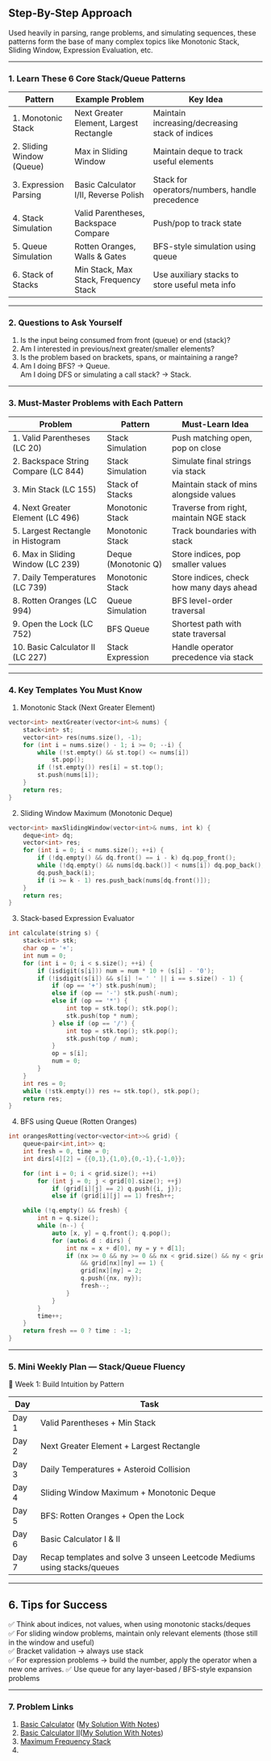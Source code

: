 ## Step-By-Step Approach

Used heavily in parsing, range problems, and simulating sequences, these patterns form the base of many complex topics like Monotonic Stack, Sliding Window, Expression Evaluation, etc.

---

### 1. Learn These 6 Core Stack/Queue Patterns

| Pattern                   | Example Problem                         | Key Idea                                        |
| ------------------------- | --------------------------------------- | ----------------------------------------------- |
| 1. Monotonic Stack        | Next Greater Element, Largest Rectangle | Maintain increasing/decreasing stack of indices |
| 2. Sliding Window (Queue) | Max in Sliding Window                   | Maintain deque to track useful elements         |
| 3. Expression Parsing     | Basic Calculator I/II, Reverse Polish   | Stack for operators/numbers, handle precedence  |
| 4. Stack Simulation       | Valid Parentheses, Backspace Compare    | Push/pop to track state                         |
| 5. Queue Simulation       | Rotten Oranges, Walls & Gates           | BFS-style simulation using queue                |
| 6. Stack of Stacks        | Min Stack, Max Stack, Frequency Stack   | Use auxiliary stacks to store useful meta info  |

---

### 2. Questions to Ask Yourself

1. Is the input being consumed from front (queue) or end (stack)?    
2. Am I interested in previous/next greater/smaller elements?
3. Is the problem based on brackets, spans, or maintaining a range?
4. Am I doing BFS? → Queue.  
    Am I doing DFS or simulating a call stack? → Stack.

---

### 3. Must-Master Problems with Each Pattern

|Problem|Pattern|Must-Learn Idea|
|---|---|---|
|1. Valid Parentheses (LC 20)|Stack Simulation|Push matching open, pop on close|
|2. Backspace String Compare (LC 844)|Stack Simulation|Simulate final strings via stack|
|3. Min Stack (LC 155)|Stack of Stacks|Maintain stack of mins alongside values|
|4. Next Greater Element (LC 496)|Monotonic Stack|Traverse from right, maintain NGE stack|
|5. Largest Rectangle in Histogram|Monotonic Stack|Track boundaries with stack|
|6. Max in Sliding Window (LC 239)|Deque (Monotonic Q)|Store indices, pop smaller values|
|7. Daily Temperatures (LC 739)|Monotonic Stack|Store indices, check how many days ahead|
|8. Rotten Oranges (LC 994)|Queue Simulation|BFS level-order traversal|
|9. Open the Lock (LC 752)|BFS Queue|Shortest path with state traversal|
|10. Basic Calculator II (LC 227)|Stack Expression|Handle operator precedence via stack|

---

### 4. Key Templates You Must Know

1. Monotonic Stack (Next Greater Element)

```cpp
vector<int> nextGreater(vector<int>& nums) {
    stack<int> st;
    vector<int> res(nums.size(), -1);
    for (int i = nums.size() - 1; i >= 0; --i) {
        while (!st.empty() && st.top() <= nums[i])
            st.pop();
        if (!st.empty()) res[i] = st.top();
        st.push(nums[i]);
    }
    return res;
}
```

2. Sliding Window Maximum (Monotonic Deque)

```cpp
vector<int> maxSlidingWindow(vector<int>& nums, int k) {
    deque<int> dq;
    vector<int> res;
    for (int i = 0; i < nums.size(); ++i) {
        if (!dq.empty() && dq.front() == i - k) dq.pop_front();
        while (!dq.empty() && nums[dq.back()] < nums[i]) dq.pop_back();
        dq.push_back(i);
        if (i >= k - 1) res.push_back(nums[dq.front()]);
    }
    return res;
}
```

3. Stack-based Expression Evaluator

```cpp
int calculate(string s) {
    stack<int> stk;
    char op = '+';
    int num = 0;
    for (int i = 0; i < s.size(); ++i) {
        if (isdigit(s[i])) num = num * 10 + (s[i] - '0');
        if (!isdigit(s[i]) && s[i] != ' ' || i == s.size() - 1) {
            if (op == '+') stk.push(num);
            else if (op == '-') stk.push(-num);
            else if (op == '*') {
                int top = stk.top(); stk.pop();
                stk.push(top * num);
            } else if (op == '/') {
                int top = stk.top(); stk.pop();
                stk.push(top / num);
            }
            op = s[i];
            num = 0;
        }
    }
    int res = 0;
    while (!stk.empty()) res += stk.top(), stk.pop();
    return res;
}
```

4. BFS using Queue (Rotten Oranges)

```cpp
int orangesRotting(vector<vector<int>>& grid) {
    queue<pair<int,int>> q;
    int fresh = 0, time = 0;
    int dirs[4][2] = {{0,1},{1,0},{0,-1},{-1,0}};

    for (int i = 0; i < grid.size(); ++i)
        for (int j = 0; j < grid[0].size(); ++j)
            if (grid[i][j] == 2) q.push({i, j});
            else if (grid[i][j] == 1) fresh++;

    while (!q.empty() && fresh) {
        int n = q.size();
        while (n--) {
            auto [x, y] = q.front(); q.pop();
            for (auto& d : dirs) {
                int nx = x + d[0], ny = y + d[1];
                if (nx >= 0 && ny >= 0 && nx < grid.size() && ny < grid[0].size()
                    && grid[nx][ny] == 1) {
                    grid[nx][ny] = 2;
                    q.push({nx, ny});
                    fresh--;
                }
            }
        }
        time++;
    }
    return fresh == 0 ? time : -1;
}
```

---

### 5. Mini Weekly Plan — Stack/Queue Fluency

📅 Week 1: Build Intuition by Pattern

|Day|Task|
|---|---|
|Day 1|Valid Parentheses + Min Stack|
|Day 2|Next Greater Element + Largest Rectangle|
|Day 3|Daily Temperatures + Asteroid Collision|
|Day 4|Sliding Window Maximum + Monotonic Deque|
|Day 5|BFS: Rotten Oranges + Open the Lock|
|Day 6|Basic Calculator I & II|
|Day 7|Recap templates and solve 3 unseen Leetcode Mediums using stacks/queues|

---

## 6. Tips for Success

✅ Think about indices, not values, when using monotonic stacks/deques  
✅ For sliding window problems, maintain only relevant elements (those still in the window and useful)  
✅ Bracket validation → always use stack  
✅ For expression problems → build the number, apply the operator when a new one arrives.
✅ Use queue for any layer-based / BFS-style expansion problems

---

### 7. Problem Links
1. [Basic Calculator](https://leetcode.com/problems/basic-calculator/) ([My Solution With Notes](https://leetcode.com/problems/basic-calculator/submissions/1697721755))
2. [Basic Calculator II](https://leetcode.com/problems/basic-calculator-ii/)([My Solution With Notes](https://leetcode.com/problems/basic-calculator-ii/submissions/1697748610))
3. [Maximum Frequency Stack](https://leetcode.com/problems/maximum-frequency-stack/)
4. 
